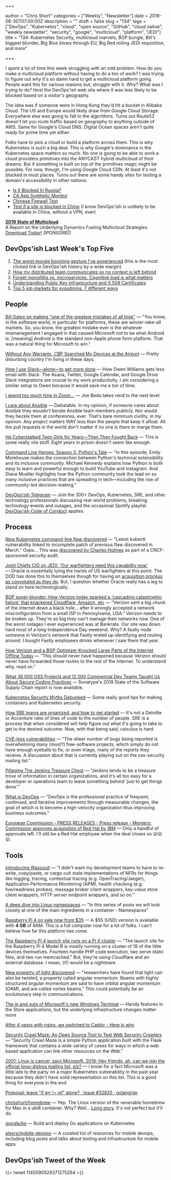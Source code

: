 +++

author = "Chris Short"
categories = ["Weekly", "Newsletter"]
date = 2019-06-30T07:00:00Z
description = ""
draft = false
slug = "134"
tags = ["DevOps", "Kubernetes", "cloud", "open source", "GitHub", "cloud native", "weekly newsletter", "security", "google", "multicloud", "platform", "JEDI"]
title = "134: Kubernetes Security, multicloud marvels, BGP bungle, Bill's biggest blunder, Big Blue blows through EU, Big Red roiling JEDI requisition, and more"

+++

I spent a lot of time this week struggling with an odd problem. How do you make a multicloud platform without having to do a ton of work? I was trying to figure out why it's so damn hard to get a multicloud platform going. People want this for various reasons but, struggle with it. Why? What was I trying to do? Host the DevOps'ish web site where it was less likely to be blocked based on a visitor's geography.

The idea was if someone were in Hong Kong they'd hit a bucket in Alibaba Cloud. The US and Europe would likely draw from Google Cloud Storage. Everywhere else was going to fall to the algorithms. Turns out Route53 doesn't let you route traffic based on geography to anything outside of AWS. Same for Google's Cloud DNS. Digital Ocean spaces aren't quite ready for prime time yet either.

Folks have to pick a cloud or build a platform across them. This is why Kubernetes is such a big deal. This is why Google's dominance in the Kubernetes space matters so much. No one is going to be able to work a cloud providers primitives into the ANYCAST hybrid multicloud of their dreams. But if something is built on top of the primitives magic might be possible. For now, though, I'm using Google Cloud CDN. At least it's not blocked in most places. Turns out there are some handy sites for testing a domain's accessibility in other nations:

* [Is It Blocked In Russia?](https://isitblockedinrussia.com/?host=devopsish.com)
* [CA App Synthetic Monitor](https://asm.ca.com/en/ping.php)
* [Chinese Firewall Test](https://viewdns.info/chinesefirewall/?domain=devopsish.com)
* [Test if a site is blocked in China](https://www.comparitech.com/privacy-security-tools/blockedinchina/) (I know DevOps'ish is unlikely to be available in China, without a VPN, ever)

[**2019 State of Multicloud**](https://turbonomic.com/state-of-multicloud/?utm_campaign=7012o000001oRz6AAE)  
A Report on the Underlying Dynamics Fueling Multicloud Strategies. [Download Today!](https://turbonomic.com/state-of-multicloud/?utm_campaign=7012o000001oRz6AAE) *SPONSORED*

## DevOps'ish Last Week's Top Five

1. [The worst morale boosting gesture I've experienced](https://shkspr.mobi/blog/2019/06/the-worst-morale-boosting-gesture-ive-experienced/) (this is the most clicked link in DevOps'ish history by a wide margin)
1. [How my distributed team communicates so no context is left behind](https://circleci.com/blog/how-my-distributed-team-communicates-so-no-context-is-left-behind/)
1. [Forget monoliths vs. microservices. Cognitive load is what matters](https://techbeacon.com/app-dev-testing/forget-monoliths-vs-microservices-cognitive-load-what-matters)
1. [Understanding Public Key Infrastructure and X.509 Certificates](https://www.linuxjournal.com/content/understanding-public-key-infrastructure-and-x509-certificates)
1. [Top 5 job markets for sysadmins, 7 different ways](https://www.redhat.com/sysadmin/top-job-markets-sysadmins-2019)

## People

[Bill Gates on making "one of the greatest mistakes of all time"](https://techcrunch.com/2019/06/22/bill-gates-on-making-one-of-the-greatest-mistakes-of-all-time/) — "You know, in the software world, in particular for platforms, these are winner-take-all markets. So, you know, the greatest mistake ever is the whatever mismanagement I engaged in that caused Microsoft not to be what Android is, [meaning] Android is the standard non-Apple phone form platform. That was a natural thing for Microsoft to win."

[Without Any Warrants, CBP Searched My Devices at the Airport](https://theintercept.com/2019/06/22/cbp-border-searches-journalists/) — Pretty disturbing country I'm living in these days.

[How I use Slack—alone—to get more done](https://char.gd/blog/2019/how-i-use-slack-alone-to-get-more-done) — How Owen Williams gets less email with Slack. The Asana, Twitter, Google Calendar, and Google Drive Slack integrations are crucial to my work productivity. I am considering a similar setup to Owen because it would save me a ton of time.

[I spend too much time in Zoom...](https://medium.com/@joebeda/i-spend-too-much-time-in-zoom-5eedcea5cc90) — Joe Beda takes nerd to the next level.

[I care about Ansible](https://jpmens.net/2019/06/21/i-care-about-ansible/) — Debatable. In my opinion, if someone cares about Ansible they wouldn't berate Ansible team members publicly. Nor would they heckle them at conferences, ever. That's bare minimum civility, in my opinion. Any project matters WAY less than the people that keep it afloat. All the pull requests in the world don't matter if no one is there to merge them.

[He Cyberstalked Teen Girls for Years—Then They Fought Back](https://www.wired.com/story/cyberstalked-teen-girls-for-years-fought-back/) — This is some really vile stuff. Eight years in prison doesn't seem like enough.

[Command Line Heroes: Season 3: Python's Tale](https://www.redhat.com/en/command-line-heroes/season-3/pythons-tale) — "In this episode, Emily Morehouse makes the connection between Python's technical extensibility and its inclusive community. Michael Kennedy explains how Python is both easy to learn and powerful enough to build YouTube and Instagram. And Diane Mueller highlights how the Python community took the lead on so many inclusive practices that are spreading in tech—including the rise of community-led decision-making."

[DevOps'ish Telegram](https://t.me/devopsish) — Join the 300+ DevOps, Kubernetes, SRE, and other technology professionals discussing real-world problems, breaking technology events and outages, and the occasional Spotify playlist. [DevOps'ish Code of Conduct](https://github.com/chris-short/policies/blob/master/code-of-conduct.md) applies.

## Process

[New Kubernetes command-line flaw discovered](https://techerati.com/news-hub/new-kubernetes-flaw-discovered-command-line/) — "Latest kubectl vulnerability linked to incomplete patch of previous flaw discovered in March." Oops... This was [discovered by Charles Holmes](https://seclists.org/oss-sec/2019/q2/194) as part of a CNCF-sponsored security audit.

[Joint Chiefs CIO on JEDI: 'Our warfighters need this capability now'](https://www.fedscoop.com/joint-chiefs-cio-jedi-delay-letter/) — Oracle is essentially tying the hands of US warfighters at this point. The DOD has done this to themselves though for having an [acquisition process as convoluted as they do](https://www.slideshare.net/tomlindblad/osd-atl-defense-acquisition-process-chart). But, I question whether Oracle really has a leg to stand on here technologically.

[BGP super-blunder: How Verizon today sparked a 'cascading catastrophic failure' that knackered Cloudflare, Amazon, etc](https://www.theregister.co.uk/2019/06/24/verizon_bgp_misconfiguration_cloudflare/) — "Verizon sent a big chunk of the internet down a black hole... after it wrongly accepted a network misconfiguration from a small ISP in Pennsylvania, USA." Verizon needs to be broken up. They're so big they can't manage their networks now. One of the worst outages I ever experienced was at Bankrate. Our site was down hard most of a long Independence Day weekend. Why? A faulty node someone in Verizon's network that Fastly ended up identifying and routing around. I bought Fastly employees drinks whenever I saw them that year.

[How Verizon and a BGP Optimizer Knocked Large Parts of the Internet Offline Today](https://blog.cloudflare.com/how-verizon-and-a-bgp-optimizer-knocked-large-parts-of-the-internet-offline-today/) — "This should never have happened because Verizon should never have forwarded those routes to the rest of the Internet. To understand why, read on."

[What 36,000 OSS Projects and 12,000 Commercial Dev Teams Taught Us About Secure Coding Practices](https://blog.sonatype.com/2019ssc) — Sonatype's 2019 State of the Software Supply Chain report is now available.

[Kubernetes Security Myths Debunked](https://www.tremolosecurity.com/kubernetes-security-myths-debunked/) — Some really good tips for making containers and Kubernetes security.

[How SRE teams are organized, and how to get started](https://cloud.google.com/blog/products/devops-sre/how-sre-teams-are-organized-and-how-to-get-started) — It's not a Deloitte or Accenture ratio of lines of code to the number of people. SRE is a process that when considered will help figure out what it's going to take to get to the desired outcome. Now, with that being said, calculus is hard.

[CVE-less vulnerabilities](https://lwn.net/Articles/791855/) — "The sheer number of bugs being reported is overwhelming many (most?) free-software projects, which simply do not have enough eyeballs to fix, or even triage, many of the reports they receive. A discussion about that is currently playing out on the oss-security mailing list."

[Pillaging The Jenkins Treasure Chest](https://dolosgroup.io/blog/2019/6/20/pillaging-the-jenkins-treasure-chest) — "Jenkins tends to be a treasure trove of information in certain organizations, and it's all too easy for a developer or operations team to leave something behind 'just to get things done'."

[What is DevOps](https://devopsish.com/what-is-devops/) — "DevOps is the professional practice of frequent, continued, and iterative improvements through measurable changes, the goal of which is to become a high-velocity organization thus improving business outcomes."

[European Commission - PRESS RELEASES - Press release - Mergers: Commission approves acquisition of Red Hat by IBM](http://europa.eu/rapid/press-release_IP-19-3433_en.htm) — Only a handful of approvals left. I'll still be a Red Hat employee when the deal closes so 😛😛😛.

## Tools

[Introducing Waxosuit](https://medium.com/@KevinHoffman/introducing-waxosuit-6ad754b48ed9) — "I didn't want my development teams to have to re-write, copy/paste, or cargo cult stale implementations of NFRs for things like logging, tracing, contextual tracing (e.g. OpenTracing/Jaeger), Application Performance Monitoring (APM), health checking (e.g. live/readiness probes), message broker client wrappers, key-value store client wrappers, HTTP server endpoint wrappers, and so on."

[A deep dive into Linux namespaces](http://ifeanyi.co/posts/linux-namespaces-part-1/) — "In this series of posts we will look closely at one of the main ingredients in a container - Namespaces"

[Raspberry Pi 4 on sale now from $35](https://www.raspberrypi.org/blog/raspberry-pi-4-on-sale-now-from-35/) — A $55 (USD) version is available with **4 GB** of RAM. This is a full computer now for a lot of folks. I can't believe how far this platform has come.

[The Raspberry Pi 4 launch site runs on a Pi 4 cluster](https://arstechnica.com/information-technology/2019/06/the-raspberry-pi-4-launch-site-runs-on-a-pi-4-cluster/) — "The launch site for the Raspberry Pi 4 Model B is mostly running on a cluster of 18 of the little devices themselves. Fourteen handle PHP code execution, two serve static files, and two run memcached." But, they're using Cloudflare and an external database. I mean, I/O would be a nightmare.

[New property of light discovered](https://phys.org/news/2019-06-property.html) — "researchers have found that light can also be twisted, a property called angular momentum. Beams with highly structured angular momentum are said to have orbital angular momentum (OAM), and are called vortex beams." This could potentially be an evolutionary step in communications.

[The in and outs of Microsoft's new Windows Terminal](https://www.theregister.co.uk/2019/06/25/microsofts_new_terminal_put_through_paces/) — Handy features in the Store applications, but the underlying infrastructure changes matter more

[After 4 years with nginx, we switched to Caddy - Here is why](https://engineering.hashnode.com/after-4-years-with-nginx-we-switched-to-caddy-here-is-why-cjxbv8eb2001ke8s1yl7ndroz)

[Security Crawl Maze: An Open Source Tool to Test Web Security Crawlers](https://opensource.googleblog.com/2019/06/security-crawl-maze-open-source-tool-to.html) — "Security Crawl Maze is a simple Python application built with the Flask framework that contains a wide variety of cases for ways in which a web based application can link other resources on the Web."

[2001: Linux is cancer, says Microsoft. 2019: Hey friends, ah, can we join the official linux-distros mailing list, plz?](https://www.theregister.co.uk/2019/06/27/microsoft_linux_distro_list/) — I know for a fact Microsoft was a little late to the party on a major Kubernetes vulnerability in the past year because they didn't have solid representation on this list. This is a good thing for everyone in the end.

[Proposal: leave "if err != nil" alone? · Issue #32825 · golang/go](https://github.com/golang/go/issues/32825)

[chrisshort/homebrew](https://quay.io/repository/chrisshort/homebrew) — Yep. The Linux version of the venerable homebrew for Mac in a ubi8 container. Why? Well... [Long story](https://twitter.com/ChrisShort/status/1145153398230147078). It's not perfect but it'll do.

[google/ko](https://github.com/google/ko) — Build and deploy Go applications on Kubernetes

[alexrs/mobile-devops](https://github.com/alexrs/mobile-devops) — A curated list of resources for mobile devops, including blog posts and talks about tooling and infrastructure for mobile apps

## DevOps'ish Tweet of the Week

{{< tweet 1145090529371275264 >}}
